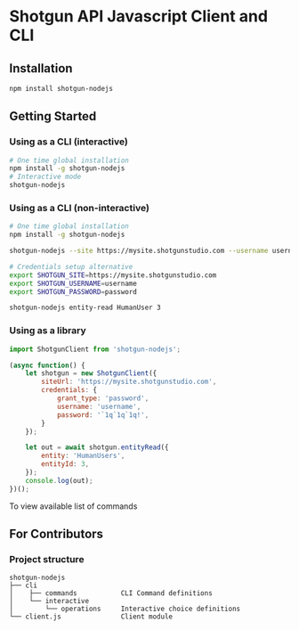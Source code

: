 # Shotgun API Javascript Client and CLI

## Installation
```sh
npm install shotgun-nodejs
```

## Getting Started

### Using as a CLI (interactive)

```sh
# One time global installation
npm install -g shotgun-nodejs
# Interactive mode
shotgun-nodejs
```

### Using as a CLI (non-interactive)

```sh
# One time global installation
npm install -g shotgun-nodejs

shotgun-nodejs --site https://mysite.shotgunstudio.com --username username --password password entity-read HumanUser 3

# Credentials setup alternative
export SHOTGUN_SITE=https://mysite.shotgunstudio.com
export SHOTGUN_USERNAME=username
export SHOTGUN_PASSWORD=password

shotgun-nodejs entity-read HumanUser 3
```

### Using as a library
```javascript
import ShotgunClient from 'shotgun-nodejs';

(async function() {
	let shotgun = new ShotgunClient({
		siteUrl: 'https://mysite.shotgunstudio.com',
		credentials: {
			grant_type: 'password',
			username: 'username',
			password: '`1q`1q`1q!',
		}
	});

	let out = await shotgun.entityRead({
		entity: 'HumanUsers',
		entityId: 3,
	});
	console.log(out);
})();
```

To view available list of commands

## For Contributors

### Project structure

```
shotgun-nodejs
├── cli
│    ├── commands           CLI Command definitions
│    └── interactive
│        └── operations     Interactive choice definitions
└── client.js               Client module
```
